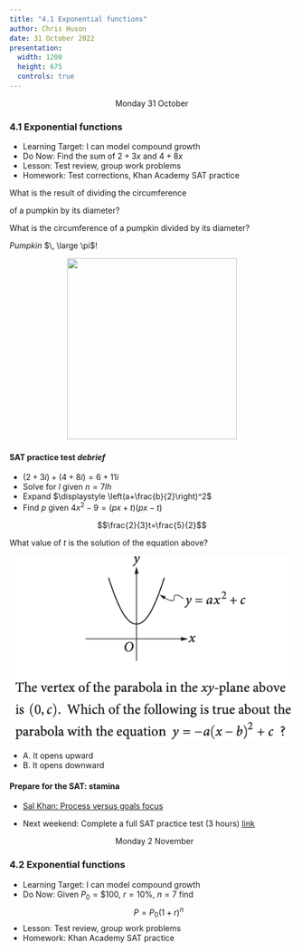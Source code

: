 ```yaml
---
title: "4.1 Exponential functions"
author: Chris Huson
date: 31 October 2022
presentation:
  width: 1200
  height: 675
  controls: true
---
```


<!-- slide -->
$\hspace{5cm}$ Monday 31 October

### 4.1 Exponential functions

- Learning Target: I can model compound growth
- Do Now: Find the sum of $2+3x$ and $4+8x$
- Lesson: Test review, group work problems
- Homework: Test corrections, Khan Academy SAT practice

<!-- slide -->

What is the result of dividing the circumference 

of a pumpkin by its diameter?

<!-- slide -->

What is the circumference of a pumpkin divided by its diameter?

*Pumpkin* $\, \large \pi$!
<center>
<img src="https://img.freepik.com/free-vector/scary-pumpkin-halloween-lantern-realistic-vector_1441-733.jpg" width="300" height="320">
</center>

<!-- slide -->

#### SAT practice test *debrief*

- $(2+3i)+(4+8i)=6+11i$
- Solve for $l$ given $n = 7lh$
- Expand $\displaystyle \left(a+\frac{b}{2}\right)^2$
- Find $p$ given $4x^2 − 9 = (px + t)(px − t)$

<!-- slide -->

$$\frac{2}{3}t=\frac{5}{2}$$

What value of $t$ is the solution of the equation above?

<!-- slide -->

![SAT6 - number 11](../images/4-1parabola-big.png)

- A. It opens upward
- B. It opens downward

<!-- slide -->

#### Prepare for the SAT: stamina

- [Sal Khan: Process versus goals focus](https://www.youtube.com/watch?v=_lyyvZFiAjQ)

- Next weekend: Complete a full SAT practice test (3 hours) [link](https://www.khanacademy.org/mission/sat)

<!-- slide -->

$\hspace{5cm}$ Monday 2 November

### 4.2 Exponential functions

- Learning Target: I can model compound growth
- Do Now: Given $P_0=\$100$, $r=10\%$, $n=7$ find
$$P=P_0(1+r)^n$$
- Lesson: Test review, group work problems
- Homework: Khan Academy SAT practice
